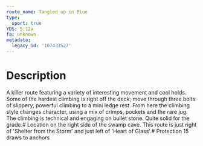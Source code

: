 ```yaml
---
route_name: Tangled up in Blue
type:
  sport: true
YDS: 5.12a
fa: unknown
metadata:
  legacy_id: '107433527'
---
```

# Description
A killer route featuring a variety of interesting movement and cool holds. Some of the hardest climbing is right off the deck; move through three bolts of slippery, powerful climbing to a mini ledge rest. From here the climbing style changes character, using a mix of crimps, pockets and the rare jug. The climbing is technical and engaging on bullet stone. Quite solid for the grade.# Location
on the right side of the swamp cave. This route is just right of 'Shelter from the Storm' and just left of 'Heart of Glass'.# Protection
15 draws to anchors